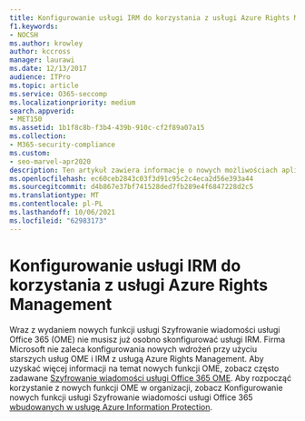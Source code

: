 ```yaml
---
title: Konfigurowanie usługi IRM do korzystania z usługi Azure Rights Management
f1.keywords:
- NOCSH
ms.author: krowley
author: kccross
manager: laurawi
ms.date: 12/13/2017
audience: ITPro
ms.topic: article
ms.service: O365-seccomp
ms.localizationpriority: medium
search.appverid:
- MET150
ms.assetid: 1b1f8c8b-f3b4-439b-910c-cf2f89a07a15
ms.collection:
- M365-security-compliance
ms.custom:
- seo-marvel-apr2020
description: Ten artykuł zawiera informacje o nowych możliwościach aplikacji Szyfrowanie wiadomości usługi Office 365 (OME).
ms.openlocfilehash: ec60ceb2843c03f3d91c95c2c4eca2d56e393a44
ms.sourcegitcommit: d4b867e37bf741528ded7fb289e4f6847228d2c5
ms.translationtype: MT
ms.contentlocale: pl-PL
ms.lasthandoff: 10/06/2021
ms.locfileid: "62983173"
---
```

# <a name="configure-irm-to-use-azure-rights-management"></a>Konfigurowanie usługi IRM do korzystania z usługi Azure Rights Management

Wraz z wydaniem nowych funkcji usługi Szyfrowanie wiadomości usługi Office 365 (OME) nie musisz już osobno  skonfigurować usługi IRM. Firma Microsoft nie zaleca konfigurowania nowych wdrożeń przy użyciu starszych usług OME i IRM z usługą Azure Rights Management. Aby uzyskać więcej informacji na temat nowych funkcji OME, zobacz często zadawane [Szyfrowanie wiadomości usługi Office 365 OME](./ome-faq.yml). Aby rozpocząć korzystanie z nowych funkcji OME w organizacji, zobacz Konfigurowanie nowych funkcji usługi Szyfrowanie wiadomości usługi Office 365 [wbudowanych w usługę Azure Information Protection](./set-up-new-message-encryption-capabilities.md).
